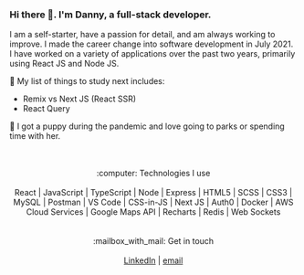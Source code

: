 ### Hi there 👋. I'm Danny, a full-stack developer.

I am a self-starter, have a passion for detail, and am always working to improve. I made the career change into software development in July 2021. I have worked on a variety of applications over the past two years, primarily using React JS and Node JS.

🌱 My list of things to study next includes: 
-  Remix vs Next JS (React SSR)
-  React Query

:dog: I got a puppy during the pandemic and love going to parks or spending time with her.
</br>
</br>
</br>
<div align='center'>
  :computer: Technologies I use </br> </br>
  React  |  JavaScript  |  TypeScript  |  Node  |  Express  |  HTML5  |  SCSS |  CSS3  |  MySQL  |  Postman  |  VS Code  |  CSS-in-JS  |  Next JS  |  Auth0  |  Docker  |  AWS Cloud Services  |  Google Maps API  |  Recharts  |  Redis  |  Web Sockets
 </div>
</br>
</br>
<div align='center'>
  :mailbox_with_mail: Get in touch </br> </br>
  <a href='https://www.linkedin.com/in/daniel-van-camp/'>LinkedIn</a>   |   <a href='mailto:vancampdj@gmail.com'>email</a>
</div>

<!--
**vancampd/vancampd** is a ✨ _special_ ✨ repository because its `README.md` (this file) appears on your GitHub profile.

Here are some ideas to get you started:

- 🔭 I’m currently working on ...
- 🌱 I’m currently learning ...
- 👯 I’m looking to collaborate on ...
- 🤔 I’m looking for help with ...
- 💬 Ask me about ...
- 📫 How to reach me: ...
- 😄 Pronouns: ...
- ⚡ Fun fact: ...
-->
